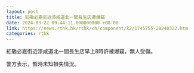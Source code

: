 ```yaml
---
layout: post
title: 紅磡必嘉街近漆咸道北一間長生店遭爆竊
date: 2024-03-22 09:44:11.000000000 +08:00
link: https://news.rthk.hk/rthk/ch/component/k2/1745755-20240322.htm
categories: rthk
---
```


紅磡必嘉街近漆咸道北一間長生店早上8時許被爆竊，無人受傷。

警方表示，暫時未知損失情況。
